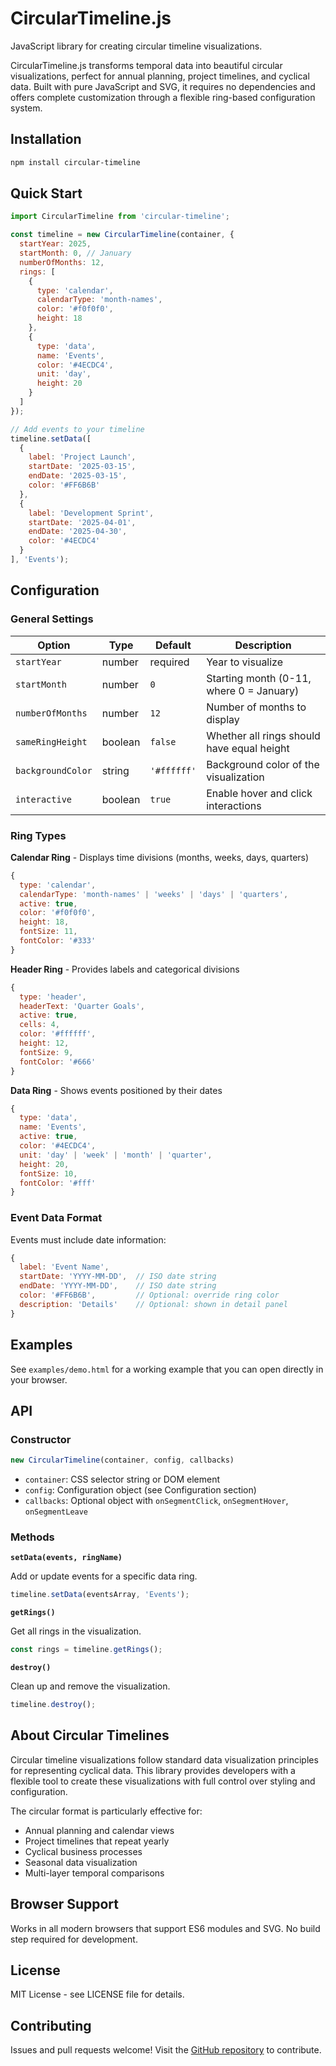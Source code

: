 # CircularTimeline.js

JavaScript library for creating circular timeline visualizations.

CircularTimeline.js transforms temporal data into beautiful circular visualizations, perfect for annual planning, project timelines, and cyclical data. Built with pure JavaScript and SVG, it requires no dependencies and offers complete customization through a flexible ring-based configuration system.

## Installation

```bash
npm install circular-timeline
```

## Quick Start

```javascript
import CircularTimeline from 'circular-timeline';

const timeline = new CircularTimeline(container, {
  startYear: 2025,
  startMonth: 0, // January
  numberOfMonths: 12,
  rings: [
    {
      type: 'calendar',
      calendarType: 'month-names',
      color: '#f0f0f0',
      height: 18
    },
    {
      type: 'data',
      name: 'Events',
      color: '#4ECDC4',
      unit: 'day',
      height: 20
    }
  ]
});

// Add events to your timeline
timeline.setData([
  {
    label: 'Project Launch',
    startDate: '2025-03-15',
    endDate: '2025-03-15',
    color: '#FF6B6B'
  },
  {
    label: 'Development Sprint',
    startDate: '2025-04-01',
    endDate: '2025-04-30',
    color: '#4ECDC4'
  }
], 'Events');
```

## Configuration

### General Settings

| Option | Type | Default | Description |
|--------|------|---------|-------------|
| `startYear` | number | required | Year to visualize |
| `startMonth` | number | `0` | Starting month (0-11, where 0 = January) |
| `numberOfMonths` | number | `12` | Number of months to display |
| `sameRingHeight` | boolean | `false` | Whether all rings should have equal height |
| `backgroundColor` | string | `'#ffffff'` | Background color of the visualization |
| `interactive` | boolean | `true` | Enable hover and click interactions |

### Ring Types

**Calendar Ring** - Displays time divisions (months, weeks, days, quarters)

```javascript
{
  type: 'calendar',
  calendarType: 'month-names' | 'weeks' | 'days' | 'quarters',
  active: true,
  color: '#f0f0f0',
  height: 18,
  fontSize: 11,
  fontColor: '#333'
}
```

**Header Ring** - Provides labels and categorical divisions

```javascript
{
  type: 'header',
  headerText: 'Quarter Goals',
  active: true,
  cells: 4,
  color: '#ffffff',
  height: 12,
  fontSize: 9,
  fontColor: '#666'
}
```

**Data Ring** - Shows events positioned by their dates

```javascript
{
  type: 'data',
  name: 'Events',
  active: true,
  color: '#4ECDC4',
  unit: 'day' | 'week' | 'month' | 'quarter',
  height: 20,
  fontSize: 10,
  fontColor: '#fff'
}
```

### Event Data Format

Events must include date information:

```javascript
{
  label: 'Event Name',
  startDate: 'YYYY-MM-DD',  // ISO date string
  endDate: 'YYYY-MM-DD',    // ISO date string
  color: '#FF6B6B',         // Optional: override ring color
  description: 'Details'    // Optional: shown in detail panel
}
```

## Examples

See `examples/demo.html` for a working example that you can open directly in your browser.

## API

### Constructor

```javascript
new CircularTimeline(container, config, callbacks)
```

- `container`: CSS selector string or DOM element
- `config`: Configuration object (see Configuration section)
- `callbacks`: Optional object with `onSegmentClick`, `onSegmentHover`, `onSegmentLeave`

### Methods

**`setData(events, ringName)`**

Add or update events for a specific data ring.

```javascript
timeline.setData(eventsArray, 'Events');
```

**`getRings()`**

Get all rings in the visualization.

```javascript
const rings = timeline.getRings();
```

**`destroy()`**

Clean up and remove the visualization.

```javascript
timeline.destroy();
```

## About Circular Timelines

Circular timeline visualizations follow standard data visualization principles for representing cyclical data. This library provides developers with a flexible tool to create these visualizations with full control over styling and configuration.

The circular format is particularly effective for:
- Annual planning and calendar views
- Project timelines that repeat yearly
- Cyclical business processes
- Seasonal data visualization
- Multi-layer temporal comparisons

## Browser Support

Works in all modern browsers that support ES6 modules and SVG. No build step required for development.

## License

MIT License - see LICENSE file for details.

## Contributing

Issues and pull requests welcome! Visit the [GitHub repository](https://github.com/MahmoodSeoud/circular-timeline) to contribute.
